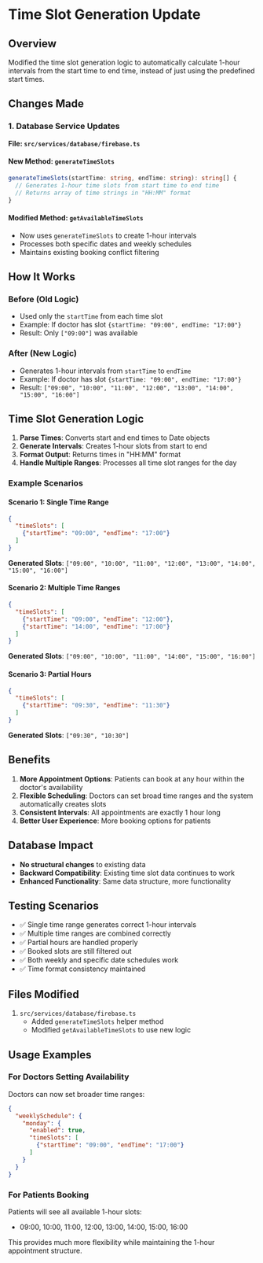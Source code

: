 # Time Slot Generation Update

## Overview
Modified the time slot generation logic to automatically calculate 1-hour intervals from the start time to end time, instead of just using the predefined start times.

## Changes Made

### 1. Database Service Updates

**File: `src/services/database/firebase.ts`**

#### New Method: `generateTimeSlots`
```typescript
generateTimeSlots(startTime: string, endTime: string): string[] {
  // Generates 1-hour time slots from start time to end time
  // Returns array of time strings in "HH:MM" format
}
```

#### Modified Method: `getAvailableTimeSlots`
- Now uses `generateTimeSlots` to create 1-hour intervals
- Processes both specific dates and weekly schedules
- Maintains existing booking conflict filtering

## How It Works

### Before (Old Logic)
- Used only the `startTime` from each time slot
- Example: If doctor has slot `{startTime: "09:00", endTime: "17:00"}`
- Result: Only `["09:00"]` was available

### After (New Logic)
- Generates 1-hour intervals from `startTime` to `endTime`
- Example: If doctor has slot `{startTime: "09:00", endTime: "17:00"}`
- Result: `["09:00", "10:00", "11:00", "12:00", "13:00", "14:00", "15:00", "16:00"]`

## Time Slot Generation Logic

1. **Parse Times**: Converts start and end times to Date objects
2. **Generate Intervals**: Creates 1-hour slots from start to end
3. **Format Output**: Returns times in "HH:MM" format
4. **Handle Multiple Ranges**: Processes all time slot ranges for the day

### Example Scenarios

#### Scenario 1: Single Time Range
```json
{
  "timeSlots": [
    {"startTime": "09:00", "endTime": "17:00"}
  ]
}
```
**Generated Slots**: `["09:00", "10:00", "11:00", "12:00", "13:00", "14:00", "15:00", "16:00"]`

#### Scenario 2: Multiple Time Ranges
```json
{
  "timeSlots": [
    {"startTime": "09:00", "endTime": "12:00"},
    {"startTime": "14:00", "endTime": "17:00"}
  ]
}
```
**Generated Slots**: `["09:00", "10:00", "11:00", "14:00", "15:00", "16:00"]`

#### Scenario 3: Partial Hours
```json
{
  "timeSlots": [
    {"startTime": "09:30", "endTime": "11:30"}
  ]
}
```
**Generated Slots**: `["09:30", "10:30"]`

## Benefits

1. **More Appointment Options**: Patients can book at any hour within the doctor's availability
2. **Flexible Scheduling**: Doctors can set broad time ranges and the system automatically creates slots
3. **Consistent Intervals**: All appointments are exactly 1 hour long
4. **Better User Experience**: More booking options for patients

## Database Impact

- **No structural changes** to existing data
- **Backward Compatibility**: Existing time slot data continues to work
- **Enhanced Functionality**: Same data structure, more functionality

## Testing Scenarios

- ✅ Single time range generates correct 1-hour intervals
- ✅ Multiple time ranges are combined correctly
- ✅ Partial hours are handled properly
- ✅ Booked slots are still filtered out
- ✅ Both weekly and specific date schedules work
- ✅ Time format consistency maintained

## Files Modified

1. `src/services/database/firebase.ts`
   - Added `generateTimeSlots` helper method
   - Modified `getAvailableTimeSlots` to use new logic

## Usage Examples

### For Doctors Setting Availability
Doctors can now set broader time ranges:
```json
{
  "weeklySchedule": {
    "monday": {
      "enabled": true,
      "timeSlots": [
        {"startTime": "09:00", "endTime": "17:00"}
      ]
    }
  }
}
```

### For Patients Booking
Patients will see all available 1-hour slots:
- 09:00, 10:00, 11:00, 12:00, 13:00, 14:00, 15:00, 16:00

This provides much more flexibility while maintaining the 1-hour appointment structure.
